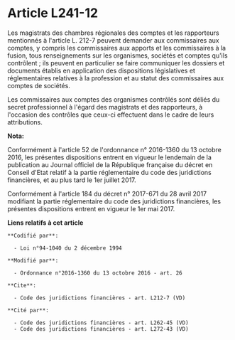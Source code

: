 # Article L241-12

Les magistrats des chambres régionales des comptes et les rapporteurs mentionnés à l'article L. 212-7 peuvent demander aux
commissaires aux comptes, y compris les commissaires aux apports et les commissaires à la fusion, tous renseignements sur les
organismes, sociétés et comptes qu'ils contrôlent ; ils peuvent en particulier se faire communiquer les dossiers et documents
établis en application des dispositions législatives et réglementaires relatives à la profession et au statut des
commissaires aux comptes de sociétés. 

Les commissaires aux comptes des organismes contrôlés sont déliés du secret professionnel à l'égard des magistrats et des
rapporteurs, à l'occasion des contrôles que ceux-ci effectuent dans le cadre de leurs attributions.

**Nota:**

Conformément à l'article 52 de l'ordonnance n° 2016-1360 du 13 octobre 2016, les présentes dispositions entrent en vigueur le
lendemain de la publication au Journal officiel de la République française du décret en Conseil d'Etat relatif à la partie
réglementaire du code des juridictions financières, et au plus tard le 1er juillet 2017.

Conformément à l'article 184 du décret n° 2017-671 du 28 avril 2017 modifiant la partie réglementaire du code des
juridictions financières, les présentes dispositions entrent en vigueur le 1er mai 2017.

**Liens relatifs à cet article**

	**Codifié par**:

	  - Loi n°94-1040 du 2 décembre 1994

	**Modifié par**:

	  - Ordonnance n°2016-1360 du 13 octobre 2016 - art. 26

	**Cite**:

	  - Code des juridictions financières - art. L212-7 (VD)

	**Cité par**:

	  - Code des juridictions financières - art. L262-45 (VD)
	  - Code des juridictions financières - art. L272-43 (VD)

